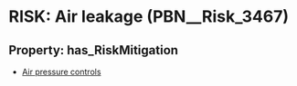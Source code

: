 # RISK: __Air leakage__ (PBN__Risk_3467)

## Property: has_RiskMitigation

* [Air pressure controls](PBN__Mitigation_2468)

